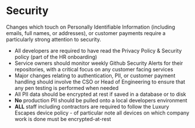 # Security

Changes which touch on Personally Identifiable Information (including emails, full names, or addresses), or customer payments require a particularly
strong attention to security.

* All developers are required to have read the Privacy Policy & Security policy (part of the HR onboarding)
* Service owners should monitor weekly Github Security Alerts for their repositories, with a critical focus on any
customer facing services
* Major changes relating to authentication, PII, or customer payment handling should involve the CSO or Head of
Engineering to ensure that any pen testing is performed when needed
* All PII data should be encrypted at rest if saved in a database or to disk
* **No** production PII should be pulled onto a local developers environment
* **ALL** staff including contractors are required to follow the Luxury Escapes device policy - of particular note all devices on which company work is done must be encrypted-at-rest
